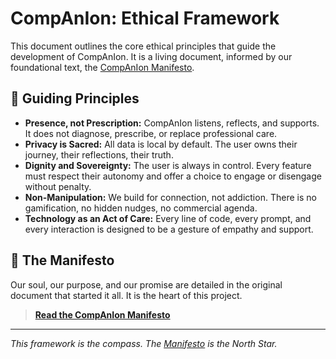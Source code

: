 # CompAnIon: Ethical Framework

This document outlines the core ethical principles that guide the development of CompAnIon. It is a living document, informed by our foundational text, the [CompAnIon Manifesto](manifesto.md).

## 🧭 Guiding Principles

- **Presence, not Prescription:** CompAnIon listens, reflects, and supports. It does not diagnose, prescribe, or replace professional care.
- **Privacy is Sacred:** All data is local by default. The user owns their journey, their reflections, their truth.
- **Dignity and Sovereignty:** The user is always in control. Every feature must respect their autonomy and offer a choice to engage or disengage without penalty.
- **Non-Manipulation:** We build for connection, not addiction. There is no gamification, no hidden nudges, no commercial agenda.
- **Technology as an Act of Care:** Every line of code, every prompt, and every interaction is designed to be a gesture of empathy and support.

## 📜 The Manifesto

Our soul, our purpose, and our promise are detailed in the original document that started it all. It is the heart of this project.

> **[Read the CompAnIon Manifesto](manifesto.md)**

---

*This framework is the compass. The [Manifesto](manifesto.md) is the North Star.*

